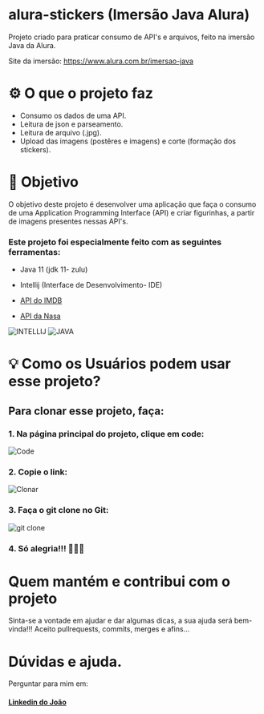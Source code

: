 # alura-stickers (Imersão Java Alura)

Projeto criado para praticar consumo de API's e arquivos, feito na imersão Java da Alura.
 
Site da imersão: https://www.alura.com.br/imersao-java

# ⚙️ O que o projeto faz

- Consumo os dados de uma API.
- Leitura de json e parseamento.
- Leitura de arquivo (.jpg).
- Upload das imagens (postêres e imagens) e corte (formação dos stickers).


# 🎯 Objetivo

O objetivo deste projeto é desenvolver uma aplicação que faça o consumo de uma Application Programming Interface (API) e criar figurinhas, a partir de imagens presentes nessas API's.

### Este projeto foi especialmente feito com as seguintes ferramentas:

+ Java 11 (jdk 11- zulu)
                                    
+ Intellij (Interface de Desenvolvimento- IDE)

+ [API do IMDB](https://imdb-api.com/)

+ [API da Nasa](https://api.nasa.gov/)

 ![INTELLIJ](https://financesonline.com/uploads/2019/08/IntelliJ-Idea-logo1.png)  ![JAVA](https://www.codeproject.com/KB/java/Graphic_Context/300px-Java_logo_svg.png)



# 💡 Como os Usuários podem usar esse projeto?

## Para clonar esse projeto, faça:  

### 1. **Na página principal do projeto, clique em code:**

![Code](https://user-images.githubusercontent.com/101160670/174395306-b1145b8b-f68e-4cb5-9842-f491224f6c40.PNG)


### 2.  **Copie o link:**

![Clonar](https://user-images.githubusercontent.com/101160670/174395320-7c6b66d2-8195-40d2-b857-8f5a94749213.PNG)



### 3.  **Faça o git clone no Git:**

![git clone](https://user-images.githubusercontent.com/101160670/174393044-ed51c1b3-05a2-4f26-890c-b869774b5420.PNG)

### 4. **Só alegria!!!** 👏👏👏


# Quem mantém e contribui com o projeto

Sinta-se a vontade em ajudar e dar algumas dicas, a sua ajuda será bem-vinda!!! Aceito pullrequests, commits, merges e afins...

# Dúvidas e ajuda.

Perguntar para mim em:

#### [Linkedin do João](https://www.linkedin.com/in/joaovitorqueiroz/)
